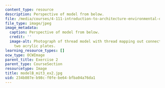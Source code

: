 ```yaml
---
content_type: resource
description: Perspective of model from below.
file: /media/courses/4-111-introduction-to-architecture-environmental-design-spring-2014/234b807eb98cf0febe64bfba04a76da1_modelB_mit3_ex2.jpg
file_type: image/jpeg
image_metadata:
  caption: Perspective of model from below.
  credit: ''
  image-alt: Photograph of thread model with thread mapping out connections between
    two acrylic plates.
learning_resource_types: []
ocw_type: OCWImage
parent_title: Exercise 2
parent_type: CourseSection
resourcetype: Image
title: modelB_mit3_ex2.jpg
uid: 234b807e-b98c-f0fe-be64-bfba04a76da1
---
```

